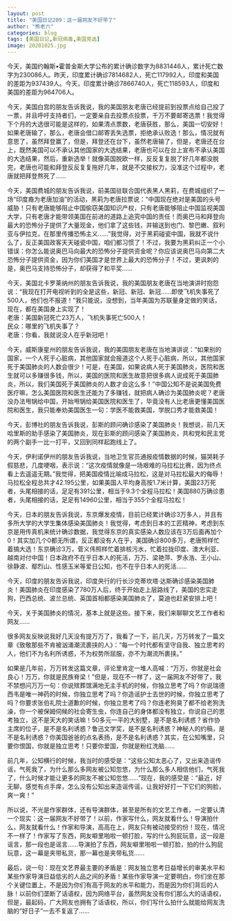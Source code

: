 ```yaml
---
layout: post
title: "美国日记209：这一届网友不好带了"
author: "熊老六"
categories: blog
tags: [美国日记,新冠病毒,美国竞选]
image: 20201025.jpg
---
```

​​今天，美国约翰斯•霍普金斯大学公布的累计确诊数字为8831446人，累计死亡数字为230086人。昨天，印度累计确诊7814682人，死亡117992人，印度和美国的差距为937439人。今天，印度累计确诊7866740人，死亡118593人，印度和美国的差距为964706人。

今天，美国白宫的朋友告诉我说，我的美国朋友老唐已经提前到投票点给自己投了一票，并且呼吁支持者们，一定要亲自去投票点投票，千万不要邮寄选票！我觉得下个月的大选很可能是这样的，如果清点票数，老唐获胜，那么，美国一切安好！如果老唐输了，那么，老唐会借口邮寄丢失选票，拒绝承认败选！那么，情况就有意思了，虽然拜登赢了，但是，拜登还在台下，虽然老唐输了，但是，老唐还在台上，既然美国可以不承认其他国家的大选结果，老唐也可以在台上宣布不承认美国的大选结果，然后，重新选举！就像英国脱欧一样，反反复复脱了好几年都没脱完，老唐也可能和拜登反反复复拖好几年，就是不交接权力，没准这个过程中，老唐就把拜登熬死了……

今天，美国费城的朋友告诉我说，前美国驻联合国代表黑人黑莉，在费城组织了一场“印度裔为老唐加油”的活动，黑莉为老唐拉票说：“中国现在绝对是美国的头号威胁！只有老唐能够阻止中国偷窃美国知识产权，只有老唐能够阻止中国监视美国大学，只有老唐才能带领美国在前进的道路上追究中国的责任！而奥巴马和拜登向最大的恐怖分子提供了大量现金，他们拿了这些钱，并输送到也门、黎巴嫩、叙利亚与伊拉克，在那里传播恐怖主义……”我觉得，对于黑莉碰瓷中国，我就不说什么了，反正美国政客天天碰瓷中国，咱们都习惯了！不过，我要为黑莉纠正一个小错误：你怎么能说奥巴马向最大的恐怖分子提供资金呢？你应该说奥巴马向第二大恐怖分子提供资金，因为你们美国才是世界上最大的恐怖分子！不过，更讽刺的是，奥巴马支持恐怖分子，却获得了和平奖……

今天，美国北卡罗莱纳州的朋友告诉我说，我的美国朋友老唐在当地演讲时抱怨说：“我现在打开电视听到的全是这些，新冠、新冠、新冠……即使飞机失事死了500人，他们也不报道！”我只能说，没想到，当年美国为苏联量身定做的笑话，现在，都在美国身上实现了！  
老唐：美国新冠死亡23万人，飞机失事死亡500人！  
民众：哪里的飞机失事了？   
老唐：你看，我就说没人在乎新冠吧！ 

今天，威斯康星州的朋友告诉我说，我的美国朋友老唐在当地演讲说：“如果别的国家，一个人死于心脏病，其他国家就会报道这个人死于心脏病，所以，其他国家死于美国肺炎的人数会很少！可是，在美国，如果说病人死于美国肺炎，医院和医生就可以多赚很多钱，所以，美国的医院和医生故意把很多病人说成死于美国肺炎，所以，我们美国死于美国肺炎的人数才会这么多！”中国公知不是说美国免费医疗嘛，怎么美国医院和医生还能为了多赚钱，就把病人确诊为美国肺炎呢？老唐没办法甩锅给中国，开始甩锅给美国医院和医生了，毕竟没有人比老唐更懂美国医院和医生，我只能奉劝美国医生一句：学医不能救美国，学脱口秀才能救美国！

今天，彭博社的朋友告诉我说，彭斯的顾问确诊感染了美国肺炎！我想说，前几天哈里斯的助手感染了美国肺炎，现在彭斯的顾问感染了美国肺炎，共和党和民主党的两个副手一比一打平，又回到同样起跑线上了。

今天，伊利诺伊州的朋友告诉我说，当地卫生官员通报疫情数据的时候，猫哭耗子假慈悲，几度哽咽，表示说：“这次疫情就像是一场艰难的马拉松比赛，因为终点看上去遥遥无期。”我觉得，把美国疫情比喻成马拉松，这是对马拉松最大的侮辱！马拉松全程总共才42.195公里，如果美国人平均身高按1.7米计算，美国23万死者，头尾相接的话，足足有391公里，相当于9.3个全程马拉松！美国880万确诊患者，头尾相接的话，足足有14960公里，相当于355个全程马拉松！

今天，日本的朋友告诉我说，东京爆发疫情，目前已经累计确诊3万多人，并且有多所大学的大学生集体感染美国肺炎！我觉得，考虑到日本的工匠精神，考虑到东京是用传真机来统计确诊数据，我觉得东京的真实感染人数应该在3万后面再加个0！其实加几个0都无所谓，反正都没有人在乎，美国确诊800多万，老唐照样忙着搞大选！东京确诊3万，菅义伟照样忙着排核污水，忙着拉拢印度、澳大利亚、越南对付中国！日本政府不在乎日本人的死活，万万、梁艳萍、罗永浩、王小山、徐静波、鄢烈山、性感玉米等爱日公知，也不在乎日本人的死活……

今天，印度的朋友告诉我说，印度央行的行长沙克蒂坎塔·达斯确诊感染美国肺炎！美国肺炎在印度感染了780万人后，终于开始走上层路线了，美国的忠实走狗，巴西总统、波兰总统、英国首相都感染美国肺炎了，莫迪也赶紧安排上吧！

今天，关于美国肺炎的情况，基本上就是这些。接下来，我们来聊聊文艺工作者和网友……

很多网友反映说我好几天没有提万万了，我看了一下，前几天，万万转发了一篇文章《致敬那些不肯被汹涌潮流裹挟的人》：“每一个时代都有坚守自我、独立思考的人，他们不为名利所诱惑，不为权势所屈服，亦不为潮流所裹挟。”

如果是几年前，万万转发这篇文章，评论里肯定一堆人高喊：“万万，你就是社会良心！万万，你就是民族脊梁！”但是，现在不一样了，这一届网友不好带了，我不禁想问万万一句：你说殡葬馆满地无主手机的时候，你独立思考了吗？你说瑞德西韦是唯一神药的时候，你独立思考了吗？你造谣护士去世的时候，你独立思考了吗？你要求张伯礼院士道歉的时候，你独立思考了吗？你连老狗臭了都不给老狗洗澡，你一个被保姆伺候的社会寄生虫，你连自己的身体都没有独立，你说自己的思考独立，这不是天大的笑话嘛！50多元一平的大别墅，是不是名利诱惑？省作协主席的位子，是不是名利诱惑？鲁迅文学奖，是不是名利诱惑？神秘人的约稿，是不是名利诱惑？你美国爸爸的点名表扬，是不是名利诱惑？其实，在公知嘴里，只要你恨国，你就是独立思考！只要你爱国，你就是粉红洗脑……

前几年，公知横行的时候，我当时的感受是：“这些公知太恶心了，又出来造谣传谣，气死我了，为什么那么多网友被公知忽悠，为什么那么多人相信他们，气死我了，什么时候才能让更多的网友不被公知忽悠……”现在，我的感受是：“最近，好无聊，感觉有点手痒，怎么没有公知出来造谣传谣，让我好好打一下它们的狗脸，爽一爽！”

所以说，不光是作家群体，还有导演群体，甚至是所有的文艺工作者，一定要认清一个现实：这一届网友不好带了！以前，作家写什么，网友就看什么！导演拍什么，网友就看什么！作家和导演，高高在上，网友只有被动接受的份！现在，情况不一样了！作家写了东西，网友噼里啪啦一顿打脸，写的什么狗屁玩意，这一段是谣言，那一段也是谣言……导演拍了东西，网友噼里啪啦一顿打脸，拍的什么狗屁玩意，这一幕是夹带私货，那一幕也是夹带私货……

最后，说一句：现在文艺界最主要的矛盾是：网友独立思考日益增长的审美水平和某些作家导演日益低劣的人品之间的矛盾！某些作家导演一定要明白，你们坐在那个关键位置上，不是因为你们有高于网友的水平和能力，而是因为你们背后的人脉！以前你们垄断了话语权，因为网络平台，虽然网友没有你们那么大的话语权，但是，最起码，广大网友也拥有了话语权，所以，你们写什么拍什么就能给网友洗脑的“好日子”一去不复返了……​​​​